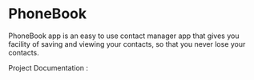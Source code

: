 # PhoneBook
PhoneBook app is an easy to use contact manager app that gives you facility of saving and viewing your contacts, so that you never lose your contacts.

Project Documentation :
